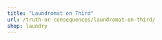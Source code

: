 ```yaml
---
title: "Laundromat on Third"
url: /truth-or-consequences/laundromat-on-third/
shop: laundry
---
```

